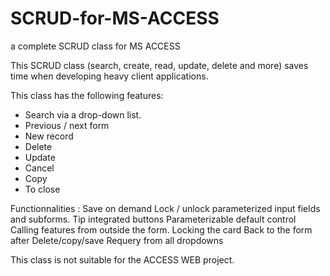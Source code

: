 # SCRUD-for-MS-ACCESS
a complete SCRUD class for MS ACCESS

This SCRUD class (search, create, read, update, delete and more) saves time when developing heavy client applications.

This class has the following features:
- Search via a drop-down list.
- Previous / next form
- New record
- Delete
- Update
- Cancel
- Copy
- To close

Functionnalities :
Save on demand
Lock / unlock parameterized input fields and subforms.
Tip integrated buttons
Parameterizable default control
Calling features from outside the form.
Locking the card
Back to the form after Delete/copy/save
Requery from all dropdowns

This class is not suitable for the ACCESS WEB project.
